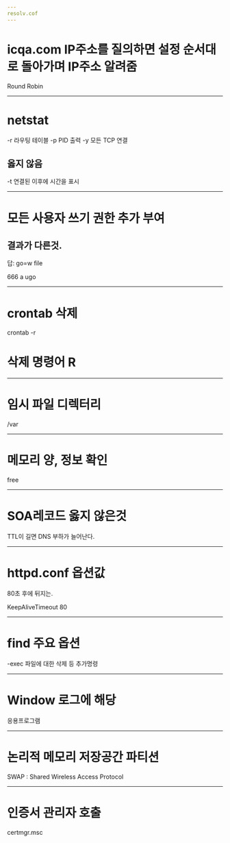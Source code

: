 ```yaml
---
resolv.cof
---
```



# icqa.com IP주소를 질의하면 설정 순서대로 돌아가며 IP주소 알려줌

Round Robin


---

# netstat 

-r 라우팅 테이블
-p PID 출력
-y 모든 TCP 연결



##  옳지 않음
-t 연결된 이후에 시간을 표시

---

# 모든 사용자 쓰기 권한 추가 부여
## 결과가 다른것.

답: go=w file


666
a
ugo 

---

# crontab 삭제

crontab -r


# 삭제 명령어 R

---


# 임시 파일 디렉터리

/var

---
# 메모리 양, 정보 확인

free

---
# SOA레코드 옳지 않은것

TTL이 길면 DNS 부하가 늘어난다.

---
# httpd.conf 옵션값
80초 후에 뒤지는.

KeepAliveTimeout 80


---

# find 주요 옵션


-exec 파일에 대한 삭제 등 추가명령

---

# Window 로그에 해당


응용프로그램

---

# 논리적 메모리 저장공간 파티션

SWAP : Shared Wireless Access Protocol

---

# 인증서 관리자 호출

certmgr.msc






